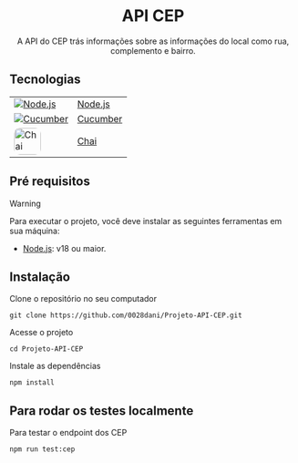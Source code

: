 <h1 align="center"> API CEP</h1>

<p align="center">
  A API do CEP trás informações sobre as informações do local como rua, complemento e bairro.
</p>


## Tecnologias

<table border="0">
  <tr>
    <td>
      <a href="https://nodejs.org/en" target="_blank">
        <img src="https://skillicons.dev/icons?i=nodejs" alt="Node.js"/>
      </a>
    </td>
    <td style="border:none"><a href="https://nodejs.org/en" target="_blank">Node.js</a></td>
  </tr>
  <tr>
    <td>
      <a href="https://docs.cucumber.io/" target="_blank">
        <img src="https://skillicons.dev/icons?i=gherkin" alt="Cucumber"/>
      </a>
    </td>
    <td><a href="https://docs.cucumber.io/" target="_blank">Cucumber</a></td>
  </tr>
  <tr>
    <td>
      <a href="https://www.chaijs.com/" target="_blank">
        <img src="https://camo.githubusercontent.com/aadaadaede0d9d49b9445eaf9ffad39b10a38c531da4a2595b1ea4943a2ebf91/687474703a2f2f636861696a732e636f6d2f696d672f636861692d6c6f676f2e706e67" alt="Chai" style="width:47px;border-radius:10px;"/>
      </a>
    </td>
    <td><a href="https://www.chaijs.com/" target="_blank">Chai</a></td>
  </tr>
</table>


## Pré requisitos
> [!WARNING]
> Para executar o projeto, você deve instalar as seguintes ferramentas em sua máquina:
- [Node.js](https://nodejs.org/en): v18 ou maior.

## Instalação
Clone o repositório no seu computador
```
git clone https://github.com/0028dani/Projeto-API-CEP.git
```

Acesse o projeto
```
cd Projeto-API-CEP
```

Instale as dependências
```
npm install
```
## Para rodar os testes localmente


Para testar o endpoint dos CEP
```
npm run test:cep
```
